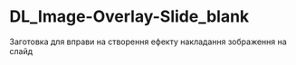 # DL_Image-Overlay-Slide_blank
Заготовка для вправи на створення ефекту накладання зображення на слайд
